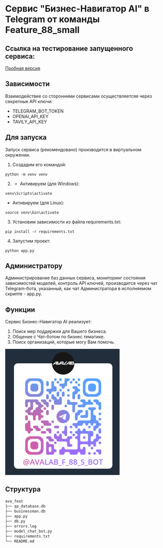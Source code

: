 # Сервис "Бизнес-Навигатор AI" в Telegram от команды Feature_88_small
## Ссылка на тестирование запущенного сервиса:
[Пробная версия](https://t.me/avalab_f_88_s_bot)

## Зависимости
Взаимодействие со сторонними сервисами осуществляетсяя через секретные API ключи:
* TELEGRAM_BOT_TOKEN
* OPENAI_API_KEY
* TAVILY_API_KEY

## Для запуска

Запуск сервиса (рекомендовано) производится в виртуальном окружении.
1. Создадим его командой:
```
python -m venv venv
```
2. * Активируем (для Windows):
```
venv\Scripts\activate
```
* Активируем (для Linux):
```
source venv\bin\activate
```
3. Установим зависимости из файла requirements.txt:
```
pip install -r requirements.txt
```
4. Запустим проект:
```
python app.py
```

## Администратору
Администрирование баз данных сервиса, мониторинг состояния зависимостей моделей, контроль API ключей, производится через чат Telegram-бота, указанный, как чат Администратора в исполняемом скрипте - app.py.

## Функции
Сервис Бизнес-Навигатор AI реализует:
1. Поиск мер поддержки для Вашего бизнеса.
2. Общение с Чат-ботом по бизнес тематике.
3. Поиск организаций, которые могу Вам помочь.

![alt text](https://github.com/txx4G/avalab_f_88_s/blob/main/qr.png "Быстрый старт")

## Структура
```
ava_feat 
├── qa_database.db
├── businessman.db
├── app.py
├── db.py
├── errors.log
├── model_chat_bot.py
├── requirements.txt
└── README.md
```

